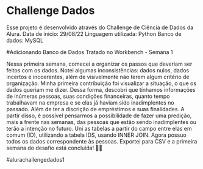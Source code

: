# Challenge Dados
Esse projeto é desenvolvido através do Challenge de Ciência de Dados da Alura. 
Data de início: 29/08/22
Linguagem utilizada: Python 
Banco de dados: MySQL

#Adicionando Banco de Dados Tratado no Workbench - Semana 1

Nessa primeira semana, comecei a organizar os passos que deveriam ser feitos com os dados. Notei algumas inconsistências: dados nulos, dados incertos e incoerentes, além de visivelmente não terem algum critério de organização. 
Minha primeira contribuição foi visualizar a situação, o que os dados queriam me dizer. Dessa forma, descobri que tínhamos informações de inúmeras pessoas, suas condições financeiras, quanto tempo trabalhavam na empresa e se elas já haviam sido inadimplentes no passado. Além de ter a discrição de empréstimos e suas finalidades.
A partir disso, é possível pensarmos a possibilidade de fazer uma predição, mais a frente nas semanas, das pessoas que estão sendo inadimplentes ou terão a intenção no futuro.
Uni as tabelas a partir do campo entre elas em comum (ID), utilizando a tabela IDS, usando INNER JOIN. Agora possuo todos os dados correspondente às pessoas. Exportei para CSV e a primeira semana do desafio está concluída! 🚀🔥 

#alurachallengedados1
